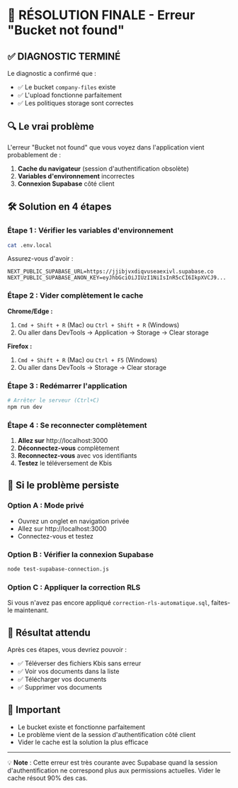 # 🎯 RÉSOLUTION FINALE - Erreur "Bucket not found"

## ✅ DIAGNOSTIC TERMINÉ

Le diagnostic a confirmé que :
- ✅ Le bucket `company-files` existe
- ✅ L'upload fonctionne parfaitement
- ✅ Les politiques storage sont correctes

## 🔍 Le vrai problème

L'erreur "Bucket not found" que vous voyez dans l'application vient probablement de :

1. **Cache du navigateur** (session d'authentification obsolète)
2. **Variables d'environnement** incorrectes
3. **Connexion Supabase** côté client

## 🛠️ Solution en 4 étapes

### Étape 1 : Vérifier les variables d'environnement

```bash
cat .env.local
```

Assurez-vous d'avoir :
```
NEXT_PUBLIC_SUPABASE_URL=https://jjibjvxdiqvuseaexivl.supabase.co
NEXT_PUBLIC_SUPABASE_ANON_KEY=eyJhbGciOiJIUzI1NiIsInR5cCI6IkpXVCJ9...
```

### Étape 2 : Vider complètement le cache

**Chrome/Edge :**
1. `Cmd + Shift + R` (Mac) ou `Ctrl + Shift + R` (Windows)
2. Ou aller dans DevTools → Application → Storage → Clear storage

**Firefox :**
1. `Cmd + Shift + R` (Mac) ou `Ctrl + F5` (Windows)
2. Ou aller dans DevTools → Storage → Clear storage

### Étape 3 : Redémarrer l'application

```bash
# Arrêter le serveur (Ctrl+C)
npm run dev
```

### Étape 4 : Se reconnecter complètement

1. **Allez sur** http://localhost:3000
2. **Déconnectez-vous** complètement
3. **Reconnectez-vous** avec vos identifiants
4. **Testez** le téléversement de Kbis

## 🔧 Si le problème persiste

### Option A : Mode privé
- Ouvrez un onglet en navigation privée
- Allez sur http://localhost:3000
- Connectez-vous et testez

### Option B : Vérifier la connexion Supabase
```bash
node test-supabase-connection.js
```

### Option C : Appliquer la correction RLS
Si vous n'avez pas encore appliqué `correction-rls-automatique.sql`, faites-le maintenant.

## 🎉 Résultat attendu

Après ces étapes, vous devriez pouvoir :
- ✅ Téléverser des fichiers Kbis sans erreur
- ✅ Voir vos documents dans la liste
- ✅ Télécharger vos documents
- ✅ Supprimer vos documents

## 🚨 Important

- Le bucket existe et fonctionne parfaitement
- Le problème vient de la session d'authentification côté client
- Vider le cache est la solution la plus efficace

---

💡 **Note** : Cette erreur est très courante avec Supabase quand la session d'authentification ne correspond plus aux permissions actuelles. Vider le cache résout 90% des cas. 
